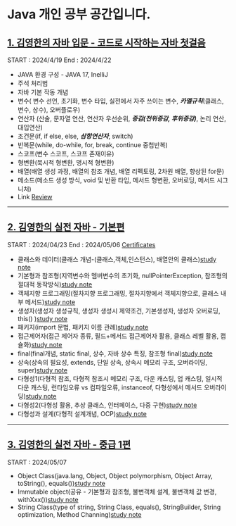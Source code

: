 # Java 개인 공부 공간입니다.

## [1. 김영한의 자바 입문 - 코드로 시작하는 자바 첫걸음](https://www.inflearn.com/course/김영한의-자바-입문)
START : 2024/4/19 End : 2024/4/22
* JAVA 환경 구성 - JAVA 17, InelliJ
* 주석 처리법
* 자바 기본 작동 개념
* 변수( 변수 선언, 초기화, 변수 타입, 실전에서 자주 쓰이는 변수, ***카멜규칙***(클래스, 변수, 상수), 오버플로우)
* 연산자 (산술, 문자열 연산, 연산자 우선순위, ***증감(전위증감, 후위증감)***, 논리 연산, 대입연산)
* 조건문(if, if else, else, ***삼항연산자***, switch)
* 반복문(while, do-while, for, break, continue 중첩반복)
* 스코프(변수 스코프, 스코프 존재이유)
* 형변환(묵시적 형변환, 명시적 형변환)
* 배열(배열 생성 과정, 배열의 참조 개념, 배열 리펙토링, 2차원 배열, 향상된 for문)
* 메소드(메소드 생성 방식, void 및 반환 타입, 메서드 형변환, 오버로딩, 메서드 시그니처)
* Link [Review](https://velog.io/@aal2525/%EA%B9%80%EC%98%81%ED%95%9C%EC%9D%98-%EC%9E%90%EB%B0%94-%EC%9E%85%EB%AC%B8-review)
---
## [2. 김영한의 실전 자바 - 기본편](https://www.inflearn.com/course/%EA%B9%80%EC%98%81%ED%95%9C%EC%9D%98-%EC%8B%A4%EC%A0%84-%EC%9E%90%EB%B0%94-%EA%B8%B0%EB%B3%B8%ED%8E%B8)
START : 2024/04/23 End : 2024/05/06 [Certificates](https://www.inflearn.com/certificate/453235-332506-12771569)
* 클래스와 데이터(클래스 개념-(클래스,객체,인스턴스), 배열안의 클래스)[study note](https://velog.io/@aal2525/%EA%B9%80%EC%98%81%ED%95%9C%EC%9D%98-%EC%8B%A4%EC%A0%84-%EC%9E%90%EB%B0%94-%EA%B8%B0%EB%B3%B8%ED%8E%B8-%ED%81%B4%EB%9E%98%EC%8A%A4%EC%99%80-%EB%8D%B0%EC%9D%B4%ED%84%B0)
* 기본형과 참조형(지역변수와 멤버변수의 초기화, nullPointerException, 참조형의 절대적 동작방식)[study note](https://velog.io/@aal2525/%EA%B9%80%EC%98%81%ED%95%9C%EC%9D%98-%EC%8B%A4%EC%A0%84-%EC%9E%90%EB%B0%94-%EA%B8%B0%EB%B3%B8%ED%8E%B8-%EA%B8%B0%EB%B3%B8%ED%98%95%EA%B3%BC-%EC%B0%B8%EC%A1%B0%ED%98%95)
* 객체지향 프로그래밍(절차지향 프로그래밍, 절차지향에서 객체지향으로, 클래스 내부 메서드)[study note](https://velog.io/@aal2525/%EA%B9%80%EC%98%81%ED%95%9C%EC%9D%98-%EC%8B%A4%EC%A0%84-%EC%9E%90%EB%B0%94-%EA%B8%B0%EB%B3%B8%ED%8E%B8-%EC%A0%88%EC%B0%A8%EC%A7%80%ED%96%A5-%ED%94%84%EB%A1%9C%EA%B7%B8%EB%9E%98%EB%B0%8D)
* 생성자(생성자 생성규칙, 생성자 생성시 제약조건, 기본생성자, 생성자 오버로딩, this() )[study note](https://velog.io/@aal2525/%EA%B9%80%EC%98%81%ED%95%9C%EC%9D%98-%EC%8B%A4%EC%A0%84-%EC%9E%90%EB%B0%94-%EA%B8%B0%EB%B3%B8%ED%8E%B8-%EC%83%9D%EC%84%B1%EC%9E%90)
* 패키지(import 문법, 패키지 이름 관례)[study note](https://velog.io/@aal2525/%EA%B9%80%EC%98%81%ED%95%9C%EC%9D%98-%EC%8B%A4%EC%A0%84-%EC%9E%90%EB%B0%94-%EA%B8%B0%EB%B3%B8%ED%8E%B8-%EC%A0%91%EA%B7%BC-%EC%A0%9C%EC%96%B4%EC%9E%90)
* 접근제어자(접근 제어자 종류, 필드+메서드 접근제어자 활용, 클래스 레벨 활용, 캡슐화)[study note](https://velog.io/@aal2525/%EA%B9%80%EC%98%81%ED%95%9C%EC%9D%98-%EC%8B%A4%EC%A0%84-%EC%9E%90%EB%B0%94-%EA%B8%B0%EB%B3%B8%ED%8E%B8-%EC%A0%91%EA%B7%BC-%EC%A0%9C%EC%96%B4%EC%9E%90)
* final(final개념, static final, 상수, 자바 상수 특징, 참조형 final)[study note](https://velog.io/@aal2525/%EA%B9%80%EC%98%81%ED%95%9C%EC%9D%98-%EC%8B%A4%EC%A0%84-%EC%9E%90%EB%B0%94-%EA%B8%B0%EB%B3%B8%ED%8E%B8-final)
* 상속(상속의 필요성, extends, 단일 상속, 상속시 메모리 구조, 오버라이딩, super)[study note](https://velog.io/@aal2525/%EA%B9%80%EC%98%81%ED%95%9C%EC%9D%98-%EC%8B%A4%EC%A0%84-%EC%9E%90%EB%B0%94-%EA%B8%B0%EB%B3%B8%ED%8E%B8-%EC%83%81%EC%86%8D)
* 다형성1(다형적 참조, 다형적 참조시 메모리 구조, 다운 캐스팅, 업 캐스팅, 일시적 다운 캐스팅, 런타임오류 vs 컴파일오류, instanceof, 다형성에서 메서드 오버라이딩)[study note](https://velog.io/@aal2525/%EA%B9%80%EC%98%81%ED%95%9C%EC%9D%98-%EC%8B%A4%EC%A0%84-%EC%9E%90%EB%B0%94-%EA%B8%B0%EB%B3%B8%ED%8E%B8-%EB%8B%A4%ED%98%95%EC%84%B11)
* 다형성2(다형성 활용, 추상 클래스, 인터페이스, 다중 구현)[study note](https://velog.io/@aal2525/%EA%B9%80%EC%98%81%ED%95%9C%EC%9D%98-%EC%8B%A4%EC%A0%84-%EC%9E%90%EB%B0%94-%EA%B8%B0%EB%B3%B8%ED%8E%B8-%EB%8B%A4%ED%98%95%EC%84%B12)
* 다형성과 설계(다형적 설계개념, OCP)[study note](https://velog.io/@aal2525/%EA%B9%80%EC%98%81%ED%95%9C%EC%9D%98-%EC%8B%A4%EC%A0%84-%EC%9E%90%EB%B0%94-%EA%B8%B0%EB%B3%B8%ED%8E%B8-%EB%8B%A4%ED%98%95%EC%84%B13)
---
## [3. 김영한의 실전 자바 - 중급 1편](https://www.inflearn.com/course/%EA%B9%80%EC%98%81%ED%95%9C%EC%9D%98-%EC%8B%A4%EC%A0%84-%EC%9E%90%EB%B0%94-%EC%A4%91%EA%B8%89-1)
START : 2024/05/07
* Object Class(java.lang, Object, Object polymorphism, Object Array, toString(), equals())[study note](https://velog.io/@aal2525/%EA%B9%80%EC%98%81%ED%95%9C%EC%9D%98-%EC%8B%A4%EC%A0%84-%EC%9E%90%EB%B0%94-%EC%A4%91%EA%B8%89%ED%8E%B81-Object-%ED%81%B4%EB%9E%98%EC%8A%A4)
* Immutable object(공유 - 기본형과 참조형, 불변객체 설계, 불변객체 값 변경, withXxx())[study note](https://velog.io/@aal2525/%EA%B9%80%EC%98%81%ED%95%9C%EC%9D%98-%EC%8B%A4%EC%A0%84-%EC%9E%90%EB%B0%94-%EC%A4%91%EA%B8%89%ED%8E%B81-%EB%B6%88%EB%B3%80%EA%B0%9D%EC%B2%B4)
* String Class(type of string, String Class, equals(), StringBuilder, String optimization, Method Channing)[study note](https://velog.io/@aal2525/%EA%B9%80%EC%98%81%ED%95%9C%EC%9D%98-%EC%8B%A4%EC%A0%84-%EC%9E%90%EB%B0%94-%EC%A4%91%EA%B8%89%ED%8E%B81-String)
